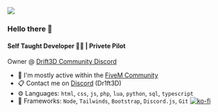 ![](https://komarev.com/ghpvc/?username=Dr1ft3D)

### Hello there 👋

#### Self Taught Developer 👩‍💻 | Privete Pilot

Owner @ [Drift3D Community Discord](https://discord.gg/BjGm7NP9bX)<br>


- 💬 I'm mostly active within the [FiveM Community](https://forum.cfx.re)
- 📋 Contact me on [Discord](https://discord.com/users/925104384499658883) (Dr1ft3D)
- ⚙️ Languages: `html`, `css`, `js`, `php`, `lua`, `python`, `sql`, `typescript`
- 🧰 Frameworks: `Node`, `Tailwinds`, `Bootstrap`, `Discord.js`, `Git`
[![ko-fi](https://ko-fi.com/img/githubbutton_sm.svg)](https://ko-fi.com/F2F312R72Y)
